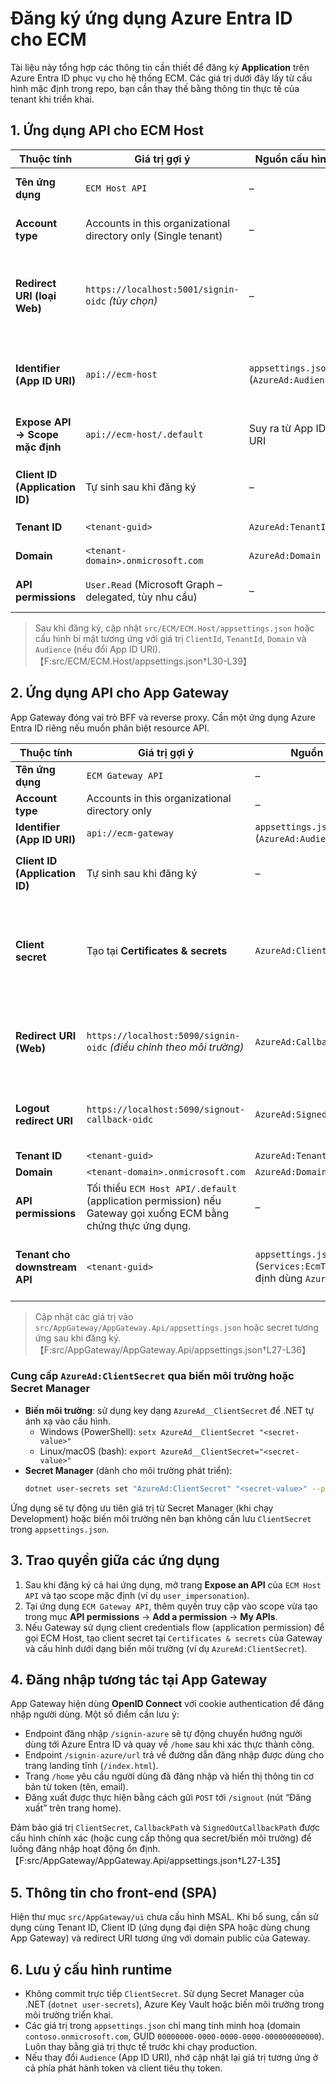 # Đăng ký ứng dụng Azure Entra ID cho ECM

Tài liệu này tổng hợp các thông tin cần thiết để đăng ký **Application** trên Azure Entra ID phục vụ cho hệ thống ECM. Các giá trị dưới đây lấy từ cấu hình mặc định trong repo, bạn cần thay thế bằng thông tin thực tế của tenant khi triển khai.

## 1. Ứng dụng API cho ECM Host

| Thuộc tính | Giá trị gợi ý | Nguồn cấu hình | Ghi chú |
|------------|---------------|----------------|--------|
| **Tên ứng dụng** | `ECM Host API` | – | Có thể tùy chỉnh theo chuẩn đặt tên nội bộ. |
| **Account type** | Accounts in this organizational directory only (Single tenant) | – | Phù hợp khi triển khai nội bộ trong 1 tenant. |
| **Redirect URI (loại Web)** | `https://localhost:5001/signin-oidc` _(tùy chọn)_ | – | Chỉ cần khi sử dụng OpenID Connect interactive flow. Với API thuần bearer token có thể bỏ qua. |
| **Identifier (App ID URI)** | `api://ecm-host` | `appsettings.json` (`AzureAd:Audience`) | Đảm bảo unique trong tenant, có thể đổi sang URI chuẩn của tổ chức. |
| **Expose API → Scope mặc định** | `api://ecm-host/.default` | Suy ra từ App ID URI | Sử dụng cho client khi yêu cầu access token. |
| **Client ID (Application ID)** | Tự sinh sau khi đăng ký | – | Thay vào cấu hình `AzureAd:ClientId` của `ECM.Host`. |
| **Tenant ID** | `<tenant-guid>` | `AzureAd:TenantId` | Điền GUID tenant thực tế. |
| **Domain** | `<tenant-domain>.onmicrosoft.com` | `AzureAd:Domain` | Giúp SDK xác định authority. |
| **API permissions** | `User.Read` (Microsoft Graph – delegated, tùy nhu cầu) | – | Thêm các scope cần thiết nếu API gọi dịch vụ khác. |

> Sau khi đăng ký, cập nhật `src/ECM/ECM.Host/appsettings.json` hoặc cấu hình bí mật tương ứng với giá trị `ClientId`, `TenantId`, `Domain` và `Audience` (nếu đổi App ID URI).【F:src/ECM/ECM.Host/appsettings.json†L30-L39】

## 2. Ứng dụng API cho App Gateway

App Gateway đóng vai trò BFF và reverse proxy. Cần một ứng dụng Azure Entra ID riêng nếu muốn phân biệt resource API.

| Thuộc tính | Giá trị gợi ý | Nguồn cấu hình | Ghi chú |
|------------|---------------|----------------|--------|
| **Tên ứng dụng** | `ECM Gateway API` | – | Có thể đổi tên. |
| **Account type** | Accounts in this organizational directory only | – | Giống ECM Host. |
| **Identifier (App ID URI)** | `api://ecm-gateway` | `appsettings.json` (`AzureAd:Audience`) | Đồng bộ với cấu hình ứng dụng. |
| **Client ID (Application ID)** | Tự sinh sau khi đăng ký | – | Gán vào `AzureAd:ClientId` của App Gateway. |
| **Client secret** | Tạo tại **Certificates & secrets** | `AzureAd:ClientSecret` | Bắt buộc để thực hiện đăng nhập OpenID Connect server-side. Nên cấu hình qua biến môi trường hoặc Secret Manager. |
| **Redirect URI (Web)** | `https://localhost:5090/signin-oidc` _(điều chỉnh theo môi trường)_ | `AzureAd:CallbackPath` | Cần trùng với cấu hình trong ứng dụng để Azure chuyển hướng sau khi xác thực. |
| **Logout redirect URI** | `https://localhost:5090/signout-callback-oidc` | `AzureAd:SignedOutCallbackPath` | Đảm bảo người dùng được chuyển hướng đúng sau khi đăng xuất. |
| **Tenant ID** | `<tenant-guid>` | `AzureAd:TenantId` | Trùng với tenant. |
| **Domain** | `<tenant-domain>.onmicrosoft.com` | `AzureAd:Domain` | |
| **API permissions** | Tối thiểu `ECM Host API/.default` (application permission) nếu Gateway gọi xuống ECM bằng chứng thực ứng dụng. | – | Cấp quyền thông qua mục **API permissions**. |
| **Tenant cho downstream API** | `<tenant-guid>` | `appsettings.json` (`Services:EcmTenantId`, mặc định dùng `AzureAd:TenantId`) | Bắt buộc khi cho phép người dùng từ tenant khác đăng nhập (B2B). |

> Cập nhật các giá trị vào `src/AppGateway/AppGateway.Api/appsettings.json` hoặc secret tương ứng sau khi đăng ký.【F:src/AppGateway/AppGateway.Api/appsettings.json†L27-L36】

### Cung cấp `AzureAd:ClientSecret` qua biến môi trường hoặc Secret Manager

- **Biến môi trường**: sử dụng key dạng `AzureAd__ClientSecret` để .NET tự ánh xạ vào cấu hình.
  - Windows (PowerShell): `setx AzureAd__ClientSecret "<secret-value>"`
  - Linux/macOS (bash): `export AzureAd__ClientSecret="<secret-value>"`
- **Secret Manager** (dành cho môi trường phát triển):
  ```bash
  dotnet user-secrets set "AzureAd:ClientSecret" "<secret-value>" --project src/AppGateway/AppGateway.Api/AppGateway.Api.csproj
  ```

Ứng dụng sẽ tự động ưu tiên giá trị từ Secret Manager (khi chạy Development) hoặc biến môi trường nên bạn không cần lưu `ClientSecret` trong `appsettings.json`.

## 3. Trao quyền giữa các ứng dụng

1. Sau khi đăng ký cả hai ứng dụng, mở trang **Expose an API** của `ECM Host API` và tạo scope mặc định (ví dụ `user_impersonation`).
2. Tại ứng dụng `ECM Gateway API`, thêm quyền truy cập vào scope vừa tạo trong mục **API permissions** → **Add a permission** → **My APIs**.
3. Nếu Gateway sử dụng client credentials flow (application permission) để gọi ECM Host, tạo client secret tại `Certificates & secrets` của Gateway và cấu hình dưới dạng biến môi trường (ví dụ `AzureAd:ClientSecret`).

## 4. Đăng nhập tương tác tại App Gateway

App Gateway hiện dùng **OpenID Connect** với cookie authentication để đăng nhập người dùng. Một số điểm cần lưu ý:

- Endpoint đăng nhập `/signin-azure` sẽ tự động chuyển hướng người dùng tới Azure Entra ID và quay về `/home` sau khi xác thực thành công.
- Endpoint `/signin-azure/url` trả về đường dẫn đăng nhập được dùng cho trang landing tĩnh (`/index.html`).
- Trang `/home` yêu cầu người dùng đã đăng nhập và hiển thị thông tin cơ bản từ token (tên, email).
- Đăng xuất được thực hiện bằng cách gửi `POST` tới `/signout` (nút “Đăng xuất” trên trang home).

Đảm bảo giá trị `ClientSecret`, `CallbackPath` và `SignedOutCallbackPath` được cấu hình chính xác (hoặc cung cấp thông qua secret/biến môi trường) để luồng đăng nhập hoạt động ổn định.【F:src/AppGateway/AppGateway.Api/appsettings.json†L27-L35】

## 5. Thông tin cho front-end (SPA)

Hiện thư mục `src/AppGateway/ui` chưa cấu hình MSAL. Khi bổ sung, cần sử dụng cùng Tenant ID, Client ID (ứng dụng đại diện SPA hoặc dùng chung App Gateway) và redirect URI tương ứng với domain public của Gateway.

## 6. Lưu ý cấu hình runtime

- Không commit trực tiếp `ClientSecret`. Sử dụng Secret Manager của .NET (`dotnet user-secrets`), Azure Key Vault hoặc biến môi trường trong môi trường triển khai.
- Các giá trị trong `appsettings.json` chỉ mang tính minh hoạ (domain `contoso.onmicrosoft.com`, GUID `00000000-0000-0000-0000-000000000000`). Luôn thay bằng giá trị thực tế trước khi chạy production.
- Nếu thay đổi `Audience` (App ID URI), nhớ cập nhật lại giá trị tương ứng ở cả phía phát hành token và client tiêu thụ token.

